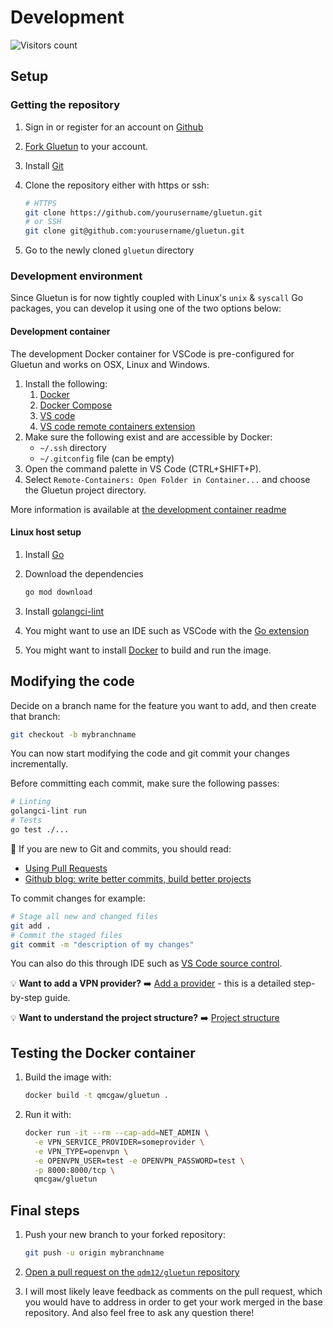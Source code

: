 # Development

![Visitors count](https://visitor-badge.laobi.icu/badge?page_id=gluetun.contributing.development)

## Setup

### Getting the repository

1. Sign in or register for an account on [Github](https://github.com/)
1. [Fork Gluetun](https://github.com/qdm12/gluetun/fork) to your account.
1. Install [Git](https://git-scm.com/downloads)
1. Clone the repository either with https or ssh:

    ```sh
    # HTTPS
    git clone https://github.com/yourusername/gluetun.git
    # or SSH
    git clone git@github.com:yourusername/gluetun.git
    ```

1. Go to the newly cloned `gluetun` directory

### Development environment

Since Gluetun is for now tightly coupled with Linux's `unix` & `syscall` Go packages, you can develop it using one of the two options below:

#### Development container

The development Docker container for VSCode is pre-configured for Gluetun and works on OSX, Linux and Windows.

1. Install the following:
    1. [Docker](https://www.docker.com/products/docker-desktop/)
    1. [Docker Compose](https://docs.docker.com/compose/install/)
    1. [VS code](https://code.visualstudio.com/download)
    1. [VS code remote containers extension](https://marketplace.visualstudio.com/items?itemName=ms-vscode-remote.remote-containers)
1. Make sure the following exist and are accessible by Docker:
    - `~/.ssh` directory
    - `~/.gitconfig` file (can be empty)
1. Open the command palette in VS Code (CTRL+SHIFT+P).
1. Select `Remote-Containers: Open Folder in Container...` and choose the Gluetun project directory.

More information is available at [the development container readme](https://github.com/qdm12/gluetun/tree/master/.devcontainer#development-container)

#### Linux host setup

1. Install [Go](https://golang.org/dl/)
1. Download the dependencies

    ```sh
    go mod download
    ```

1. Install [golangci-lint](https://github.com/golangci/golangci-lint#install)
1. You might want to use an IDE such as VSCode with the [Go extension](https://marketplace.visualstudio.com/items?itemName=golang.go)
1. You might want to install [Docker](https://www.docker.com/products/docker-desktop/) to build and run the image.

## Modifying the code

Decide on a branch name for the feature you want to add, and then create that branch:

```sh
git checkout -b mybranchname
```

You can now start modifying the code and git commit your changes incrementally.

Before committing each commit, make sure the following passes:

```sh
# Linting
golangci-lint run
# Tests
go test ./...
```

💁 If you are new to Git and commits, you should read:

- [Using Pull Requests](https://help.github.com/articles/about-pull-requests/)
- [Github blog: write better commits, build better projects](https://github.blog/2022-06-30-write-better-commits-build-better-projects/)

To commit changes for example:

```sh
# Stage all new and changed files
git add .
# Commit the staged files
git commit -m "description of my changes"
```

You can also do this through IDE such as [VS Code source control](https://code.visualstudio.com/docs/editor/versioncontrol).

💡 **Want to add a VPN provider?** ➡️ [Add a provider](add-a-provider.md) - this is a detailed step-by-step guide.

💡 **Want to understand the project structure?** ➡️ [Project structure](project-structure.md)

## Testing the Docker container

1. Build the image with:

    ```sh
    docker build -t qmcgaw/gluetun .
    ```

1. Run it with:

    ```sh
    docker run -it --rm --cap-add=NET_ADMIN \
      -e VPN_SERVICE_PROVIDER=someprovider \
      -e VPN_TYPE=openvpn \
      -e OPENVPN_USER=test -e OPENVPN_PASSWORD=test \
      -p 8000:8000/tcp \
      qmcgaw/gluetun
    ```

## Final steps

1. Push your new branch to your forked repository:

    ```sh
    git push -u origin mybranchname
    ```

1. [Open a pull request on the `qdm12/gluetun` repository](https://github.com/qdm12/gluetun/compare)
1. I will most likely leave feedback as comments on the pull request, which you would have to address in order to get your work merged in the base repository. And also feel free to ask any question there!
